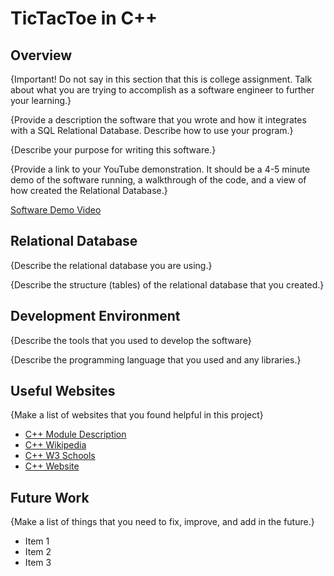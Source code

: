 # TicTacToe in C++

## Overview

{Important!  Do not say in this section that this is college assignment.  Talk about what you are trying to accomplish as a software engineer to further your learning.}

{Provide a description the software that you wrote and how it integrates with a SQL Relational Database. Describe how to use your program.}

{Describe your purpose for writing this software.}

{Provide a link to your YouTube demonstration.  It should be a 4-5 minute demo of the software running, a walkthrough of the code, and a view of how created the Relational Database.}

[Software Demo Video](http://youtube.com)

## Relational Database

{Describe the relational database you are using.}

{Describe the structure (tables) of the relational database that you created.}

## Development Environment

{Describe the tools that you used to develop the software}

{Describe the programming language that you used and any libraries.}

## Useful Websites

{Make a list of websites that you found helpful in this project}
* [C++ Module Description](https://byui-cse.github.io/cse310-course/modules/module_descriptions.html#m_cpp)
* [C++ Wikipedia](https://en.wikipedia.org/wiki/C%2B%2B)
* [C++ W3 Schools](https://www.w3schools.com/cpp/)
* [C++ Website](http://www.cplusplus.com/reference/stl/)

## Future Work

{Make a list of things that you need to fix, improve, and add in the future.}
* Item 1
* Item 2
* Item 3

